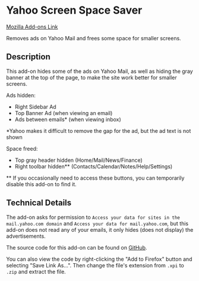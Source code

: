 # Yahoo Screen Space Saver

[Mozilla Add-ons Link](https://addons.mozilla.org/en-US/firefox/addon/yahoo-screen-space-saver/)

Removes ads on Yahoo Mail and frees some space for smaller screens.

## Description

This add-on hides some of the ads on Yahoo Mail, as well as hiding the gray banner at the top of the page, to make the site work better for smaller screens.

Ads hidden:
- Right Sidebar Ad
- Top Banner Ad (when viewing an email)
- Ads between emails* (when viewing inbox)

*Yahoo makes it difficult to remove the gap for the ad, but the ad text is not shown

Space freed:
- Top gray header hidden (Home/Mail/News/Finance)
- Right toolbar hidden** (Contacts/Calendar/Notes/Help/Settings)

** If you occasionally need to access these buttons, you can temporarily disable this add-on to find it.

## Technical Details

The add-on asks for permission to `Access your data for sites in the mail.yahoo.com domain` and `Access your data for mail.yahoo.com`, but this add-on does not read any of your emails, it only hides (does not display) the advertisements.

The source code for this add-on can be found on [GitHub](https://github.com/lgsoohoo/yahooScreenSpaceSaver).

You can also view the code by right-clicking the "Add to Firefox" button and selecting "Save Link As...". Then change the file's extension from `.xpi` to `.zip` and extract the file. 